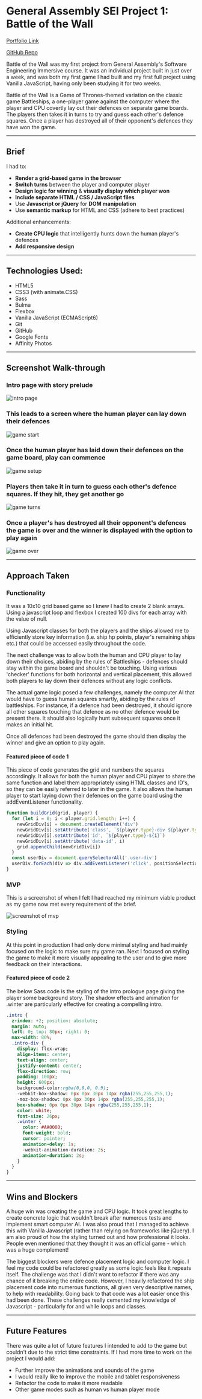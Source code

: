 # General Assembly SEI Project 1: Battle of the Wall

[Portfolio Link](https://www.richard-turner.com/wdi-project-1/)

[GitHub Repo](https://github.com/sohaveaniceday/wdi-project-1)

Battle of the Wall was my first project from General Assembly's Software Engineering Immersive course. It was an individual project built in just over a week, and was both my first game I had built and my first full project using Vanilla JavaScript, having only been studying it for two weeks.

Battle of the Wall is a Game of Thrones-themed variation on the classic game Battleships, a one-player game against the computer where the player and CPU covertly lay out their defences on separate game boards. The players then takes it in turns to try and guess each other's defence squares. Once a player has destroyed all of their opponent's defences they have won the game.

___

## Brief

I had to:

* **Render a grid-based game in the browser**
* **Switch turns** between the player and computer player
* **Design logic for winning** & **visually display which player won**
* **Include separate HTML / CSS / JavaScript files**
* Use **Javascript or jQuery** for **DOM manipulation**
* Use **semantic markup** for HTML and CSS (adhere to best practices)

Additional enhancements:

* **Create CPU logic** that intelligently hunts down the human player's defences
* **Add responsive design**

---

## Technologies Used:

* HTML5
* CSS3 (with animate.CSS)
* Sass
* Bulma
* Flexbox
* Vanilla JavaScript (ECMAScript6)
* Git
* GitHub
* Google Fonts
* Affinity Photos

---

## Screenshot Walk-through

### Intro page with story prelude

![intro page](screenshots/intro-page.png)

### This leads to a screen where the human player can lay down their defences

![game start](screenshots/game-start.png)

### Once the human player has laid down their defences on the game board, play can commence

![game setup](screenshots/game-setup.png)

### Players then take it in turn to guess each other's defence squares. If they hit, they get another go

![game turns](screenshots/game-turns.png)

### Once a player's has destroyed all their opponent's defences the game is over and the winner is displayed with the option to play again

![game over](screenshots/game-over.png)

___

## Approach Taken

### Functionality

It was a 10x10 grid based game so I knew I had to create 2 blank arrays. Using a javascript loop and flexbox I created 100 divs for each array with the value of null.

Using Javascript classes for both the players and the ships allowed me to efficiently store key information (i.e. ship hp points, player's remaining ships etc.) that could be accessed easily throughout the code.

The next challenge was to allow both the human and CPU player to lay down their choices, abiding by the rules of Battleships - defences should stay within the game board and shouldn't be touching. Using various 'checker' functions for both horizontal and vertical placement, this allowed both players to lay down their defences without any logic conflicts.

The actual game logic posed a few challenges, namely the computer AI that would have to guess human squares smartly, abiding by the rules of battleships. For instance, if a defence had been destroyed, it should ignore all other squares touching that defence as no other defence would be present there. It should also logically hunt subsequent squares once it makes an initial hit.

Once all defences had been destroyed the game should then display the winner and give an option to play again.

#### Featured piece of code 1

This piece of code generates the grid and numbers the squares accordingly. It allows for both the human player and CPU player to share the same function and label them appropriately using HTML classes and ID's, so they can be easily referred to later in the game. It also allows the human player to start laying down their defences on the game board using the addEventListener functionality.

``` JavaScript
function buildGrid(grid, player) {
  for (let i = 0; i < player.grid.length; i++) {
    newGridDiv[i] = document.createElement('div')
    newGridDiv[i].setAttribute('class', `${player.type}-div ${player.type}-active-div grid-div`)
    newGridDiv[i].setAttribute('id', `${player.type}-${i}`)
    newGridDiv[i].setAttribute('data-id', i)
    grid.appendChild(newGridDiv[i])
  }
  const userDiv = document.querySelectorAll('.user-div')
  userDiv.forEach(div => div.addEventListener('click', positionSelection))
}
```
### MVP

This is a screenshot of when I felt I had reached my minimum viable product as my game now met every requirement of the brief.

![screenshot of mvp](screenshots/mvp.png)

### Styling

At this point in production I had only done minimal styling and had mainly focused on the logic to make sure my game ran. Next I focused on styling the game to make it more visually appealing to the user and to give more feedback on their interactions.


#### Featured piece of code 2

The below Sass code is the styling of the intro prologue page giving the player some background story. The shadow effects and animation for .winter are particularly effective for creating a compelling intro.

``` Sass
.intro {
  z-index: +2; position: absolute;
  margin: auto;
  left: 0; top: 80px; right: 0;
  max-width: 80%;
  .intro-div {
    display: flex-wrap;
    align-items: center;
    text-align: center;
    justify-content: center;
    flex-direction: row;
    padding: 100px;
    height: 600px;
    background-color:rgba(0,0,0, 0.9);
    -webkit-box-shadow: 0px 0px 30px 14px rgba(255,255,255,1);
    -moz-box-shadow: 0px 0px 30px 14px rgba(255,255,255,1);
    box-shadow: 0px 0px 30px 14px rgba(255,255,255,1);
    color: white;
    font-size: 26px;
    .winter {
      color: #AA0000;
      font-weight: bold;
      cursor: pointer;
      animation-delay: 1s;
      -webkit-animation-duration: 2s;
      animation-duration: 2s;
    }
  }
}

```
___

## Wins and Blockers

A huge win was creating the game and CPU logic. It took great lengths to create concrete logic that wouldn't break after numerous tests and implement smart computer AI. I was also proud that I managed to achieve this with Vanilla Javascript (rather than relying on frameworks like jQuery). I am also proud of how the styling turned out and how professional it looks. People even mentioned that they thought it was an official game - which was a huge complement!

The biggest blockers were defence placement logic and computer logic. I feel my code could be refactored greatly as some logic feels like it repeats itself. The challenge was that I didn't want to refactor if there was any chance of it breaking the entire code. However, I heavily refactored the ship placement code into numerous functions, all given very descriptive names, to help with readability. Going back to that code was a lot easier once this had been done. These challenges really cemented my knowledge of Javascript - particularly for and while loops and classes.
___

## Future Features

There was quite a lot of future features I intended to add to the game but couldn't due to the strict time constraints. If I had more time to work on the project I would add:

* Further improve the animations and sounds of the game
* I would really like to improve the mobile and tablet responsiveness
* Refactor the code to make it more readable
* Other game modes such as human vs human player mode
